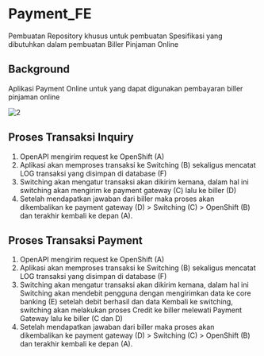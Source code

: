 # Payment_FE
Pembuatan Repository khusus untuk pembuatan Spesifikasi yang dibutuhkan dalam pembuatan Biller Pinjaman Online

Background
---
Aplikasi Payment Online untuk yang dapat digunakan pembayaran biller pinjaman online

 ![2](https://github.com/hannovrizal/Payment_FE/assets/8992033/e06cc84b-3426-474a-a121-a70da45aa335)

Proses Transaksi Inquiry
---
1.	OpenAPI mengirim request ke OpenShift (A)
2.	Aplikasi akan memproses transaksi ke Switching (B) sekaligus mencatat LOG transaksi yang disimpan di database (F)
3.	Switching akan mengatur transaksi akan dikirim kemana, dalam hal ini switching akan mengirim ke payment gateway (C) lalu ke biller (D)
4.	Setelah mendapatkan jawaban dari biller maka proses akan dikembalikan ke payment gateway (D) > Switching (C) > OpenShift (B) dan terakhir kembali ke depan (A).
   
Proses Transaksi Payment
---
1.	OpenAPI mengirim request ke OpenShift (A)
2.	Aplikasi akan memproses transaksi ke Switching (B) sekaligus mencatat LOG transaksi yang disimpan di database (F)
3.	Switching akan mengatur transaksi akan dikirim kemana, dalam hal ini Switching akan mendebit pengguna dengan mengirimkan data ke core banking (E) setelah debit berhasil dan data Kembali ke switching, switching akan melakukan proses Credit ke biller melewati Payment Gateway lalu ke biller (C dan D)
4.	Setelah mendapatkan jawaban dari biller maka proses akan dikembalikan ke payment gateway (D) > Switching (C) > OpenShift (B) dan terakhir kembali ke depan (A).


